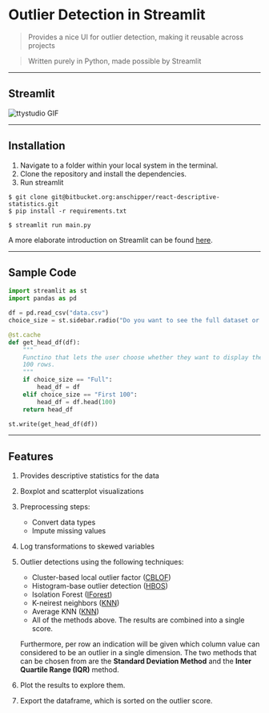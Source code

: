 
# Outlier Detection in Streamlit

> Provides a nice UI for outlier detection, making it reusable across projects

> Written purely in Python, made possible by Streamlit

---

## Streamlit
![ttystudio GIF](https://camo.githubusercontent.com/5ae1dcfd188be26bbb0648fb62e9d6d593dbb6f5/68747470733a2f2f617773312e646973636f757273652d63646e2e636f6d2f7374616e6461726431302f75706c6f6164732f73747265616d6c69742f6f726967696e616c2f31582f323932653938356637663735656637626566386332376235383939663731663736636435373765302e676966)

---

## Installation

1. Navigate to a folder within your local system in the terminal.
2. Clone the repository and install the dependencies.
3. Run streamlit

```shell
$ git clone git@bitbucket.org:anschipper/react-descriptive-statistics.git
$ pip install -r requirements.txt

$ streamlit run main.py
```

A more elaborate introduction on Streamlit can be found [here](https://lunch-share-app.herokuapp.com/).

---

## Sample Code

```python
import streamlit as st
import pandas as pd

df = pd.read_csv("data.csv")
choice_size = st.sidebar.radio("Do you want to see the full dataset or the first 100 rows?", ("First 100", "Full"))

@st.cache
def get_head_df(df):
    """
    Functino that lets the user choose whether they want to display the whole dataframe or only the first
    100 rows.
    """
    if choice_size == "Full":
        head_df = df
    elif choice_size == "First 100":
        head_df = df.head(100)
    return head_df

st.write(get_head_df(df))
```

---

## Features
1. Provides descriptive statistics for the data
2. Boxplot and scatterplot visualizations
3. Preprocessing steps:
    - Convert data types
    - Impute missing values
4. Log transformations to skewed variables
5. Outlier detections using the following techniques:
    - Cluster-based local outlier factor ([CBLOF](https://pyod.readthedocs.io/en/latest/pyod.models.html#module-pyod.models.cblof))
    - Histogram-base outlier detection ([HBOS](https://pyod.readthedocs.io/en/latest/pyod.models.html#module-pyod.models.hbos))
    - Isolation Forest ([IForest](https://pyod.readthedocs.io/en/latest/pyod.models.html#module-pyod.models.iforest))
    - K-neirest neighbors ([KNN](https://pyod.readthedocs.io/en/latest/pyod.models.html#module-pyod.models.knn))
    - Average KNN ([KNN](https://pyod.readthedocs.io/en/latest/pyod.models.html#module-pyod.models.knn))
    - All of the methods above. The results are combined into a single score.

    Furthermore, per row an indication will be given which column value can considered to be an outlier
    in a single dimension. The two methods that can be chosen from are the **Standard Deviation Method**
    and the **Inter Quartile Range (IQR)** method.
6. Plot the results to explore them.
7. Export the dataframe, which is sorted on the outlier score.
